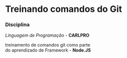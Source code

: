 # Treinando comandos do Git
### Disciplina
_Linguagem de Programação_ - **CARLPRO**

treinamento de comandos git como parte  
do aprendizado de Framework - **Node.JS**